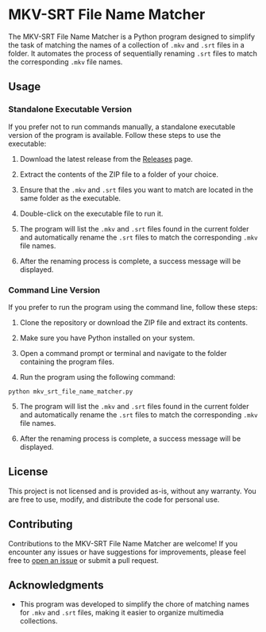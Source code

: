 # MKV-SRT File Name Matcher

The MKV-SRT File Name Matcher is a Python program designed to simplify the task of matching the names of a collection of `.mkv` and `.srt` files in a folder. It automates the process of sequentially renaming `.srt` files to match the corresponding `.mkv` file names.

## Usage

### Standalone Executable Version

If you prefer not to run commands manually, a standalone executable version of the program is available. Follow these steps to use the executable:

1. Download the latest release from the [Releases](https://github.com/AmirhosseinSafari-Embedded/mkv_srt_file_name_matcher/releases) page.

2. Extract the contents of the ZIP file to a folder of your choice.

3. Ensure that the `.mkv` and `.srt` files you want to match are located in the same folder as the executable.

4. Double-click on the executable file to run it.

5. The program will list the `.mkv` and `.srt` files found in the current folder and automatically rename the `.srt` files to match the corresponding `.mkv` file names.

6. After the renaming process is complete, a success message will be displayed.

### Command Line Version

If you prefer to run the program using the command line, follow these steps:

1. Clone the repository or download the ZIP file and extract its contents.

2. Make sure you have Python installed on your system.

3. Open a command prompt or terminal and navigate to the folder containing the program files.

4. Run the program using the following command:

```
python mkv_srt_file_name_matcher.py
```
5. The program will list the `.mkv` and `.srt` files found in the current folder and automatically rename the `.srt` files to match the corresponding `.mkv` file names.

6. After the renaming process is complete, a success message will be displayed.

## License

This project is not licensed and is provided as-is, without any warranty. You are free to use, modify, and distribute the code for personal use.

## Contributing

Contributions to the MKV-SRT File Name Matcher are welcome! If you encounter any issues or have suggestions for improvements, please feel free to [open an issue](https://github.com/AmirhosseinSafari-Embedded/mkv_srt_file_name_matcher/issues) or submit a pull request.

## Acknowledgments

- This program was developed to simplify the chore of matching names for `.mkv` and `.srt` files, making it easier to organize multimedia collections.

